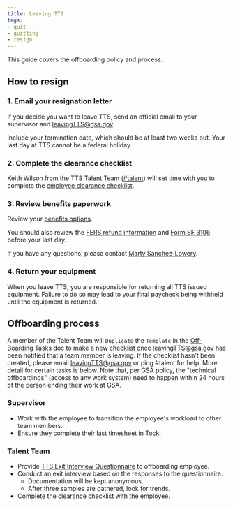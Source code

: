 ```yaml
---
title: Leaving TTS
tags:
- quit
- quitting
- resign
---
```


This guide covers the offboarding policy and process.

## How to resign

### 1. Email your resignation letter

If you decide you want to leave TTS, send an official email to your supervisor and [leavingTTS@gsa.gov](mailto:leavingTTS@gsa.gov).

Include your termination date, which should be at least two weeks out. Your last day at TTS cannot be a federal holiday.

### 2. Complete the clearance checklist

Keith Wilson from the TTS Talent Team ([#talent](https://gsa-tts.slack.com/archives/teamops)) will set time with you to complete the [employee clearance checklist](https://drive.google.com/a/gsa.gov/file/d/0B2b-_CCBBYvRNGNVWTRjUnpmTVNtUUR6clVJdUt2MFVTNm5j/view?usp=sharing).

### 3. Review benefits paperwork

Review your [benefits options](https://docs.google.com/document/d/1fuPxdhSY4YCYQvTFhjmjtLpRK8_ophZnFA9hsK8zftA/edit).

You should also review the [FERS refund information](https://docs.google.com/document/d/1TiFdQ-2pyrmib3Zsh1GDGeWorM7F-cbxk1u-82zX0Aw/edit) and [Form SF 3106](https://drive.google.com/a/gsa.gov/file/d/0B4J4Dpr2HVDsMnpEQnc1ZHI0RkVadjVOZGZhOTVKMVZyUktN/view) before your last day.

If you have any questions, please contact [Marty Sanchez-Lowery](mailto:martha.sanchez-lowery@gsa.gov).

### 4. Return your equipment

When you leave TTS, you are responsible for returning all TTS issued equipment. Failure to do so may lead to your final paycheck being withheld until the equipment is returned.

## Offboarding process

A member of the Talent Team will `Duplicate` the `Template` in the [Off-Boarding Tasks doc](https://docs.google.com/spreadsheets/d/1IlFY5AAvTyuS7yDHk5_odJGHYZDU_MN9HNGKJ2zXwi0/edit#gid=0) to make a new checklist once leavingTTS@gsa.gov has been notified that a team member is leaving.  If the checklist hasn't been created, please email [leavingTTS@gsa.gov](mailto:leavingTTS@gsa.gov) or ping #talent for help.  More detail for certain tasks is below. Note that, per GSA policy, the "technical offboardings" (access to any work system) need to happen within 24 hours of the person ending their work at GSA.

### Supervisor

- Work with the employee to transition the employee's workload to other team members.
- Ensure they complete their last timesheet in Tock.

### Talent Team

- Provide [TTS Exit Interview Questionnaire](https://docs.google.com/a/gsa.gov/forms/d/e/1FAIpQLSfZlUz4q42FLBYGu5Pp-ZEWkbF3M90ekU8Zz0UVUnoe-4UhOA/viewform) to offboarding employee.
- Conduct an exit interview based on the responses to the questionnaire.
  - Documentation will be kept anonymous.
  - After three samples are gathered, look for trends.
- Complete the [clearance checklist](https://drive.google.com/a/gsa.gov/file/d/0B2b-_CCBBYvRNGNVWTRjUnpmTVNtUUR6clVJdUt2MFVTNm5j/view?usp=sharing) with the employee.
